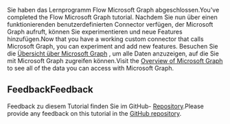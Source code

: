 <!-- markdownlint-disable MD002 MD041 -->

<span data-ttu-id="42a0e-101">Sie haben das Lernprogramm Flow Microsoft Graph abgeschlossen.</span><span class="sxs-lookup"><span data-stu-id="42a0e-101">You've completed the Flow Microsoft Graph tutorial.</span></span> <span data-ttu-id="42a0e-102">Nachdem Sie nun über einen funktionierenden benutzerdefinierten Connector verfügen, der Microsoft Graph aufruft, können Sie experimentieren und neue Features hinzufügen.</span><span class="sxs-lookup"><span data-stu-id="42a0e-102">Now that you have a working custom connector that calls Microsoft Graph, you can experiment and add new features.</span></span> <span data-ttu-id="42a0e-103">Besuchen Sie die [Übersicht über Microsoft Graph](/graph/overview) , um alle Daten anzuzeigen, auf die Sie mit Microsoft Graph zugreifen können.</span><span class="sxs-lookup"><span data-stu-id="42a0e-103">Visit the [Overview of Microsoft Graph](/graph/overview) to see all of the data you can access with Microsoft Graph.</span></span>

## <a name="feedback"></a><span data-ttu-id="42a0e-104">Feedback</span><span class="sxs-lookup"><span data-stu-id="42a0e-104">Feedback</span></span>

<span data-ttu-id="42a0e-105">Feedback zu diesem Tutorial finden Sie im GitHub- [Repository](https://github.com/microsoftgraph/msgraph-training-microsoftflow).</span><span class="sxs-lookup"><span data-stu-id="42a0e-105">Please provide any feedback on this tutorial in the [GitHub repository](https://github.com/microsoftgraph/msgraph-training-microsoftflow).</span></span>